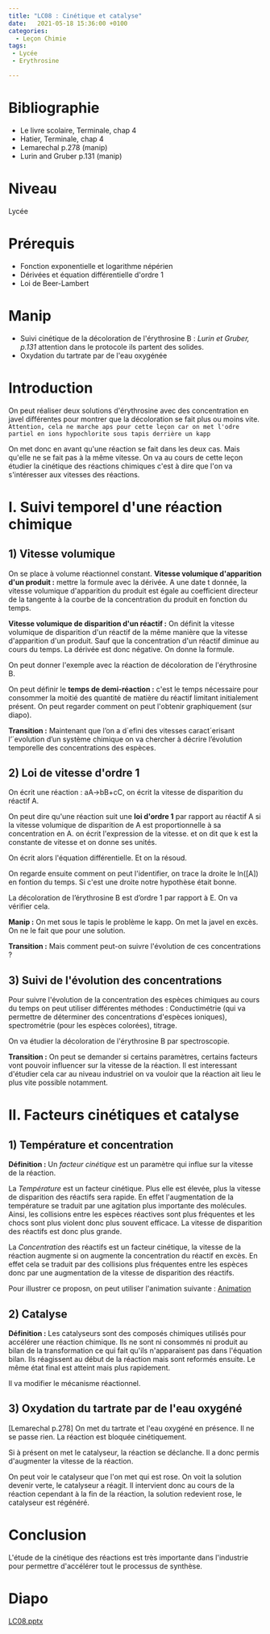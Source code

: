 ```yaml
---
title: "LC08 : Cinétique et catalyse"
date:   2021-05-18 15:36:00 +0100
categories:
  - Leçon Chimie
tags:
 - Lycée
 - Erythrosine

---
```

# Bibliographie
* Le livre scolaire, Terminale, chap 4
* Hatier, Terminale, chap 4
* Lemarechal p.278 (manip)
* Lurin and Gruber p.131 (manip)

# Niveau
Lycée

# Prérequis
* Fonction exponentielle et logarithme népérien
* Dérivées et équation différentielle d'ordre 1
* Loi de Beer-Lambert

# Manip 
* Suivi cinétique de la décoloration de l'érythrosine B : *Lurin et Gruber, p.131* attention dans le protocole ils partent des solides.
* Oxydation du tartrate par de l'eau oxygénée

# Introduction
On peut réaliser deux solutions d'érythrosine avec des concentration en javel différentes pour montrer que la décoloration se fait plus ou moins vite.
`Attention, cela ne marche aps pour cette leçon car on met l'odre partiel en ions hypochlorite sous tapis derrière un kapp`

On met donc en avant qu'une réaction se fait dans les deux cas. Mais qu'elle ne se fait pas à la même vitesse. On va au cours de cette leçon étudier la cinétique des réactions chimiques c'est à dire que l'on va s'intéresser aux vitesses des réactions.

# I. Suivi temporel d'une réaction chimique
## 1) Vitesse volumique
On se place à volume réactionnel constant.
**Vitesse volumique d'apparition d'un produit :**  mettre la formule avec la dérivée. A une date t donnée, la vitesse volumique d'apparition du produit est égale au coefficient directeur de la tangente à la courbe de la concentration du produit en fonction du temps. 

**Vitesse volumique de disparition d'un réactif :** On définit la vitesse volumique de disparition d'un réactif de la même manière que la vitesse d'apparition d'un produit. Sauf que la concentration d'un réactif diminue au cours du temps. La dérivée est donc négative. On donne la formule.

On peut donner l'exemple avec la réaction de décoloration de l'érythrosine B.

On peut définir le **temps de demi-réaction :** c'est le temps nécessaire pour consommer la moitié des quantité de matière du réactif limitant initialement présent. On peut regarder comment on peut l'obtenir graphiquement (sur diapo). 

**Transition :** Maintenant que l’on a d´efini des vitesses caract´erisant l’´evolution d’un système chimique on va chercher à décrire l’évolution temporelle des concentrations des espèces.
## 2) Loi de vitesse d'ordre 1
On écrit une réaction : aA->bB+cC, on écrit la vitesse de disparition du réactif A. 

On peut dire qu'une réaction suit une **loi d'ordre 1** par rapport au réactif A si la vitesse volumique de disparition de A est proportionnelle à sa concentration en A. on écrit l'expression de la vitesse. et on dit que k est la constante de vitesse et on donne ses unités.

On écrit alors l'équation différentielle. Et on la résoud. 

On regarde ensuite comment on peut l'identifier, on trace la droite le ln([A]) en fontion du temps. Si c'est une droite notre hypothèse était bonne. 

La décoloration de l’érythrosine B est d’ordre 1 par rapport à E. On va vérifier cela. 

**Manip :** On met sous le tapis le problème le kapp. On met la javel en excès. On ne le fait que pour une solution.

**Transition :** Mais comment peut-on suivre l'évolution de ces concentrations ?

## 3) Suivi de l'évolution des concentrations
Pour suivre l'évolution de la concentration des espèces chimiques au cours du temps on peut utiliser différentes méthodes : 
Conductimétrie (qui va permettre de déterminer des concentrations d'espèces ioniques), spectrométrie (pour les espèces colorées), titrage. 

On va étudier la décoloration de l'érythrosine B par spectroscopie.

**Transition :** On peut se demander si certains paramètres, certains facteurs vont pouvoir influencer sur la vitesse de la réaction. Il est interessant d'étudier cela car au niveau industriel on va vouloir que la réaction ait lieu le plus vite possible notamment.

# II. Facteurs cinétiques et catalyse
## 1) Température et concentration
**Définition :** Un *facteur cinétique* est un paramètre qui influe sur la vitesse de la réaction.

La *Température* est un facteur cinétique. Plus elle est élevée, plus la vitesse de disparition des réactifs sera rapide. En effet l'augmentation de la température se traduit par une agitation plus importante des molécules. Ainsi, les collisions entre les espèces réactives sont plus fréquentes et les chocs sont plus violent donc plus souvent efficace. La vitesse de disparition des réactifs est donc plus grande.

La *Concentration* des réactifs est un facteur cinétique, la vitesse de la réaction augmente si on augmente la concentration du réactif en excès. En effet cela se traduit par des collisions plus fréquentes entre les espèces donc par une augmentation de la vitesse de disparition des réactifs.

Pour illustrer ce proposn, on peut utiliser l'animation suivante : 
[Animation](https://www.edumedia-sciences.com/fr/media/564-facteur-cinetique)

## 2) Catalyse
**Définition :** Les catalyseurs sont des composés chimiques utilisés pour accélérer une réaction chimique. Ils ne sont ni consommés ni produit au bilan de la transformation ce qui fait qu'ils n'apparaisent pas dans l'équation bilan. Ils réagissent au début de la réaction mais sont reformés ensuite. Le même état final est atteint mais plus rapidement.

Il va modifier le mécanisme réactionnel.
## 3) Oxydation du tartrate par de l'eau oxygéné
[Lemarechal p.278]
On met du tartrate et l'eau oxygéné en présence. Il ne se passe rien. La réaction est bloquée cinétiquement. 

Si à présent on met le catalyseur, la réaction se déclanche. Il a donc permis d'augmenter la vitesse de la réaction. 

On peut voir le catalyseur que l'on met qui est rose. On voit la solution devenir verte, le catalyseur a réagit. Il intervient donc au cours de la réaction cependant à la fin de la réaction, la solution redevient rose, le catalyseur est régénéré. 

# Conclusion
L'étude de la cinétique des réactions est très importante dans l'industrie pour permettre d'accélérer tout le processus de synthèse.

# Diapo
[LC08.pptx](https://github.com/Didinette/Didinette.github.io/files/6664118/LC08.pptx)
